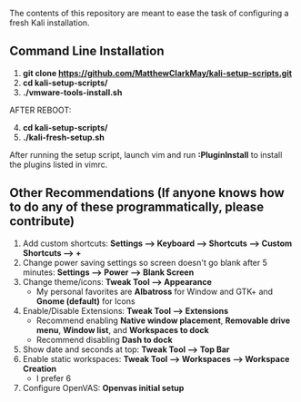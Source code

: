 The contents of this repository are meant to ease the task of configuring a fresh Kali installation.

Command Line Installation
-------------------------------------------------------------------
1. **git clone https://github.com/MatthewClarkMay/kali-setup-scripts.git**
2. **cd kali-setup-scripts/**
3. **./vmware-tools-install.sh**

AFTER REBOOT:

4. **cd kali-setup-scripts/**
5. **./kali-fresh-setup.sh**

After running the setup script, launch vim and run **:PluginInstall** to install the plugins listed in vimrc.

Other Recommendations (If anyone knows how to do any of these programmatically, please contribute)
-------------------------------------------------------------------
1. Add custom shortcuts: **Settings --> Keyboard --> Shortcuts --> Custom Shortcuts --> +**
2. Change power saving settings so screen doesn't go blank after 5 minutes: **Settings --> Power --> Blank Screen**
3. Change theme/icons: **Tweak Tool --> Appearance**
    * My personal favorites are **Albatross** for Window and GTK+ and **Gnome (default)** for Icons
4. Enable/Disable Extensions: **Tweak Tool --> Extensions**
    * Recommend enabling **Native window placement**, **Removable drive menu**, **Window list**, and **Workspaces to dock**
    * Recommend disabling **Dash to dock**
5. Show date and seconds at top: **Tweak Tool --> Top Bar**
6. Enable static workspaces: **Tweak Tool --> Workspaces --> Workspace Creation**
    * I prefer 6
7. Configure OpenVAS: **Openvas initial setup**
